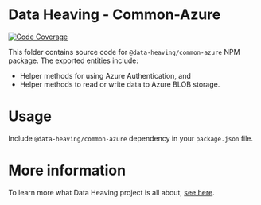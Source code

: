 # Data Heaving - Common-Azure
[![Code Coverage](https://codecov.io/gh/DataHeaving/common/branch/develop/graph/badge.svg?flag=azure)](https://codecov.io/gh/DataHeaving/common)

This folder contains source code for `@data-heaving/common-azure` NPM package.
The exported entities include:
- Helper methods for using Azure Authentication, and
- Helper methods to read or write data to Azure BLOB storage.

# Usage
Include `@data-heaving/common-azure` dependency in your `package.json` file.

# More information
To learn more what Data Heaving project is all about, [see here](https://github.com/DataHeaving/orchestration).
